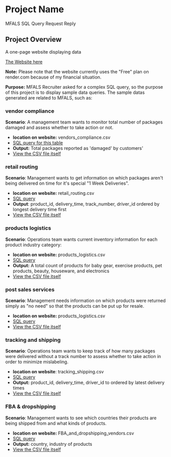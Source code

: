 # Project Name
MFALS SQL Query Request Reply 

## Project Overview
A one-page website displaying data

[The Website here](https://mfals.onrender.com/)

**Note:** Please note that the website currently uses the "Free" plan on render.com because of my financial situation.

**Purpose:** MFALS Recruiter asked for a complex SQL query, so the purpose of this project is to display sample data queries. The sample datas generated are related to MFALS, such as:

### vendor compliance 
**Scenario**: A management team wants to monitor total number of packages damaged and assess whether to take action or not.
- **location on website:** vendors_compliance.csv
- [SQL query for this table](https://github.com/ghorus/mfals/blob/main/analyze_data/vendors_compliance.sql)
- **Output:** Total packages reported as 'damaged' by customers'
- [View the CSV file itself](https://github.com/ghorus/mfals/blob/main/analyze_data/csv_reports/vendors_compliance.csv)

### retail routing
**Scenario**: Management wants to get information on which packages aren't being delivered on time for it's special "1 Week Deliveries".
- **location on website:** retail_routing.csv
- [SQL query](https://github.com/ghorus/mfals/blob/main/analyze_data/retail_routing.sql)
- **Output**: product_id, delivery_time, track_number, driver_id ordered by longest delivery time first
- [View the CSV file itself](https://github.com/ghorus/mfals/blob/main/analyze_data/csv_reports/retail_routing.csv)
  
### products logistics
**Scenario**: Operations team wants current inventory information for each product industry category:
- **location on website:** products_logistics.csv
- [SQL query](https://github.com/ghorus/mfals/blob/main/analyze_data/products_logistics.sql)
- **Output:** A total count of products for baby gear, exercise products, pet products, beauty, houseware, and electronics
- [View the CSV file itself](https://github.com/ghorus/mfals/blob/main/analyze_data/csv_reports/products_logistics.csv)
  
### post sales services
**Scenario**: Management needs information on which products were returned simply as "no need" so that the products can be put up for resale.
- **location on website:** products_logistics.csv
- [SQL query](https://github.com/ghorus/mfals/blob/main/analyze_data/post_sales_refurbish.sql)
- [View the CSV file itself](https://github.com/ghorus/mfals/blob/main/analyze_data/csv_reports/post_sales_refurbish.csv)
  
### tracking and shipping
**Scenario**: Operations team wants to keep track of how many packages were delivered without a track number to assess whether to take action in order to minimize mislabeling. 
- **location on website**: tracking_shipping.csv
- [SQL query](https://github.com/ghorus/mfals/blob/main/analyze_data/tracking_shipping.sql)
- **Output:** product_id, delivery_time, driver_id to ordered by latest delivery times
- [View the CSV file itself](https://github.com/ghorus/mfals/blob/main/analyze_data/csv_reports/tracking_shipping.csv)
  
### FBA & dropshipping
**Scenario**: Management wants to see which countries their products are being shipped from and what kinds of products.
- **location on website:** FBA_and_dropshipping_vendors.csv
- [SQL query](https://github.com/ghorus/mfals/blob/main/analyze_data/FBA_and_dropshipping_vendors.sql)
- **Output:** country, industry of products
- [View the CSV file itself](https://github.com/ghorus/mfals/blob/main/analyze_data/csv_reports/FBA_and_dropshipping_vendors.csv)
